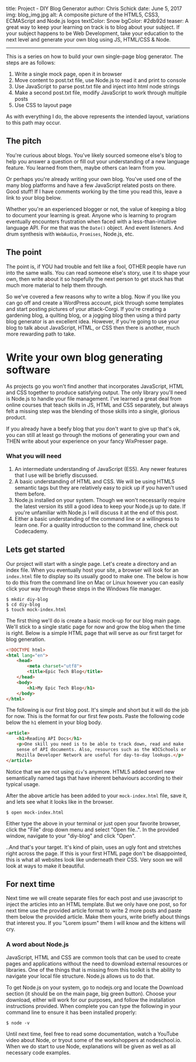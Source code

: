 title: Project - DIY Blog Generator
author: Chris Schick
date: June 5, 2017
img: blog_img.jpg
alt: A composite picture of the HTML5, CSS3, ECMAScript and Node.js logos
textColor: Snow
bgColor: #2db92d
teaser: A great way to keep your learning on track is to blog about your subject. If your subject happens to be Web Development, take your education to the next level and generate your own blog using JS, HTML/CSS & Node.

---

This is a series on how to build your own single-page blog generator. The steps are as follows:

1. Write a single mock page, open it in browser
2. Move content to post.txt file, use Node.js to read it and print to console
3. Use JavaScript to parse post.txt file and inject into html node strings
4. Make a second post.txt file, modify JavaScript to work through multiple posts
5. Use CSS to layout page

As with everything I do, the above represents the intended layout, variations to this path may occur.

## The  pitch

You're curious about blogs. You've likely sourced someone else's blog to help you answer a question or fill out your understanding of a new language feature. You learned from them, maybe others can learn from you.

Or perhaps you're already writing your own blog. You've used one of the many blog platforms and have a few JavaScript related posts on there. Good stuff! If I have comments working by the time you read this, leave a link to your blog below.

Whether you're an experienced blogger or not, the value of keeping a blog to document your learning is great. Anyone who is learning to program eventually encounters frustration when faced with a less-than-intuitive language API. For me that was the `Date()` object. And event listeners. And drum synthesis with `WebAudio`, `Promises`, Node.js, etc.

## The point

The point is, if YOU had trouble and felt like a fool, OTHER people have run into the same walls. You can read someone else's story, use it to shape your own, then write about it so hopefully the next person to get stuck has that much more material to help them through.

So we've covered a few reasons why to write a blog. Now if you like you can go off and create a WordPress account, pick through some templates and start posting pictures of your attack-Corgi. If you're creating a gardening blog, a quilting blog, or a jogging blog then using a third party blog generator is an excellent idea. However, if you're going to use your blog to talk about JavaScript, HTML, or CSS then there is another, much more rewarding path to take.

# Write your own blog generating software

As projects go you won't find another that incorporates JavaScript, HTML and CSS together to produce satisfying output. The only library you'll need is Node.js to handle your file management. I've learned a great deal from online courses that teach skills in JS, HTML and CSS separately, but always felt a missing step was the blending of those skills into a single, glorious product.

If you already have a beefy blog that you don't want to give up that's ok, you can still at least go through the motions of generating your own and THEN write about your experience on your fancy WixPresser page.

### What you will need

1. An intermediate understanding of JavaScript (ES5). Any newer features that I use will be briefly discussed.
2. A basic understanding of HTML and CSS. We will be using HTML5 semantic tags but they are relatively easy to pick up if you haven't used them before.
3. Node.js installed on your system. Though we won't necessarily require the latest version its still a good idea to keep your Node.js up to date. If you're unfamiliar with Node.js I will discuss it at the end of this post.
4. Either a basic understanding of the command line or a willingness to learn one. For a quality introduction to the command line, check out Codecademy.

## Lets get started

Our project will start with a single page. Let's create a directory and an index file. When you eventually host your site, a browser will look for an `index.html` file to display so its usually good to make one. The below is how to do this from the command line on Mac or Linux however you can easily click your way through these steps in the Windows file manager.

```command
$ mkdir diy-blog
$ cd diy-blog
$ touch mock-index.html
```

The first thing we'll do is create a basic mock-up for our blog main page. We'll stick to a single static page for now and grow the blog when the time is right. Below is a simple HTML page that will serve as our first target for blog generation.

```html
<!DOCTYPE html>
<html lang="en">
    <head>
        <meta charset="utf8">
        <title>Epic Tech Blog</title>
    </head>
    <body>
        <h1>My Epic Tech Blog</h1>
    </body>
</html>
```

The following is our first blog post. It's simple and short but it will do the job for now. This is the format for our first few posts. Paste the following code below the `h1` element in your blog body.

```html
<article>
    <h1>Reading API Docs</h1>
    <p>One skill you need is to be able to track down, read and make
    sense of API documents. Also, resources such as the W3CSchools or
    Mozilla Developer Network are useful for day-to-day lookups.</p>
</article>
```
Notice that we are not using `div`'s anymore. HTML5 added severl new semantically named tags that have inherent behaviours according to their typical usage. 

After the above article has been added to your `mock-index.html` file, save it, and lets see what it looks like in the browser.

```command
$ open mock-index.html
```

Either type the above in your terminal or just open your favorite browser, click the "File" drop down menu and select "Open file..". In the provided window, navigate to your "diy-blog" and click "Open".

..And that's your target. It's kind of plain, uses an ugly font and stretches right across the page. If this is your first HTML page don't be disappointed, this is what all websites look like underneath their CSS. Very soon we will look at ways to make it beautiful.

## For next time

Next time we will create separate files for each post and use javascript to inject the articles into an HTML template. But we only have one post, so for next time use the provided article format to write 2 more posts and paste them below the provided article. Make them yours, write briefly about things that interest you. If you "Lorem ipsum" them I will know and the kittens will cry.

### A word about Node.js

JavaScript, HTML and CSS are common tools that can be used to create pages and applications without the need to download external resources or libraries. One of the things that is missing from this toolkit is the ability to navigate your local file structure. Node.js allows us to do that.

To get Node.js on your system, go to nodejs.org and locate the Download section (it should be on the main page, big green button). Choose your download, either will work for our purposes, and follow the installation instructions provided. When complete you can type the following in your command line to ensure it has been installed properly:
```command
$ node -v
```
Until next time, feel free to read some documentation, watch a YouTube video about Node, or tryout some of the workshoppers at nodeschool.io. When we do start to use Node, explanations will be given as well as all necessary code examples.
